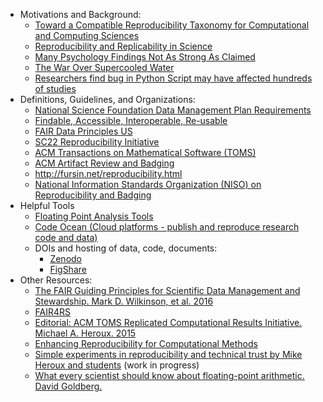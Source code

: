 <!-- reproducibility -->
  * Motivations and Background:
    * [Toward a Compatible Reproducibility Taxonomy for Computational and Computing Sciences](https://doi.org/10.2172/1481626)
    * [Reproducibility and Replicability in Science](https://doi.org/10.17226/25303)
    * [Many Psychology Findings Not As Strong As Claimed](http://www.nytimes.com/2015/08/28/science/many-social-science-findings-not-as-strong-as-claimed-study-says.html)
    * [The War Over Supercooled Water](https://doi.org/10.1063/PT.6.1.20180822a)
    * [Researchers find bug in Python Script may have affected hundreds of studies](https://arstechnica.com/information-technology/2019/10/chemists-discover-cross-platform-python-scripts-not-so-cross-platform/)
  * Definitions, Guidelines, and Organizations:
    * [National Science Foundation Data Management Plan Requirements](https://www.nsf.gov/bfa/dias/policy/dmp.jsp)
    * [Findable, Accessible, Interoperable, Re-usable](https://doi.org/10.1038/sdata.2016.18)
    * [FAIR Data Principles US](https://gofair.us/)
    * [SC22 Reproducibility Initiative](https://sc22.supercomputing.org/submit/reproducibility-initiative/)
    * [ACM Transactions on Mathematical Software (TOMS)](http://toms.acm.org/replicated-computational-results.cfm)
    * [ACM Artifact Review and Badging](https://www.acm.org/publications/policies/artifact-review-and-badging-current)
    * <http://fursin.net/reproducibility.html>
    * [ National Information Standards Organization (NISO) on Reproducibility and Badging](https://www.niso.org/niso-io/2019/01/new-niso-project-badging-scheme-reproducibility-computational-and-computing)
  * Helpful Tools
     * [Floating Point Analysis Tools](http://fpanalysistools.org/)
     * [Code Ocean (Cloud platforms - publish and reproduce research code and data)](https://codeocean.com/)
     * DOIs and hosting of data, code, documents:
       - [Zenodo](https://zenodo.org/)
       - [FigShare](https://figshare.com/)
  * Other Resources:
    * [The FAIR Guiding Principles for Scientific Data Management and Stewardship. Mark D. Wilkinson, et al. 2016](https://doi.org/10.1038/sdata.2016.18)
    * [FAIR4RS](https://www.rd-alliance.org/groups/fair-research-software-fair4rs-wg)
    * [Editorial: ACM TOMS Replicated Computational Results Initiative. Michael A. Heroux. 2015](http://dx.doi.org/10.1145/2743015)
    * [Enhancing Reproducibility for Computational Methods](https://doi.org/10.1126/science.aah6168)
    * [Simple experiments in reproducibility and technical trust by Mike Heroux and students](https://betterscientificsoftware.github.io/Trust-Tools/) (work in progress)
    * [What every scientist should know about floating-point arithmetic. David Goldberg.](https://doi.org/10.1145/103162.103163)
